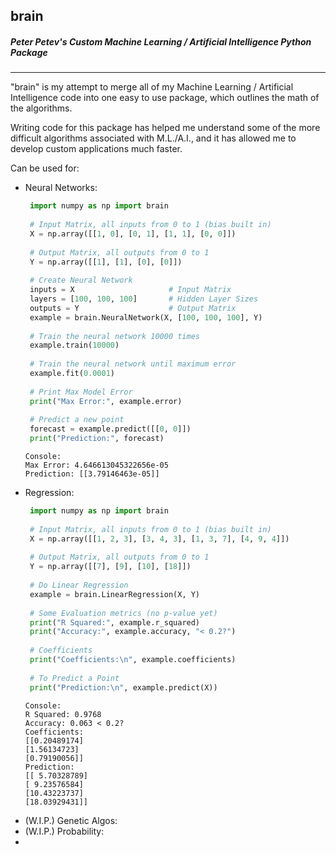 
## brain  
  
##### Peter Petev's Custom Machine Learning / Artificial Intelligence Python Package  
***  
"brain" is my attempt to merge all of my Machine Learning / Artificial Intelligence code into one easy to use package, which outlines the math of the algorithms.  
  
Writing code for this package has helped me understand some of the more difficult algorithms associated with M.L./A.I., and it has allowed me to develop custom applications much faster.  
  
Can be used for:  
* Neural Networks:  
    ```python  
	 import numpy as np import brain
	 
	 # Input Matrix, all inputs from 0 to 1 (bias built in)
	 X = np.array([[1, 0], [0, 1], [1, 1], [0, 0]])
	 
	 # Output Matrix, all outputs from 0 to 1
	 Y = np.array([[1], [1], [0], [0]])
	 
	 # Create Neural Network
	 inputs = X						# Input Matrix
	 layers = [100, 100, 100]		# Hidden Layer Sizes
	 outputs = Y					# Output Matrix
	 example = brain.NeuralNetwork(X, [100, 100, 100], Y)
	 
	 # Train the neural network 10000 times
	 example.train(10000)
	 
	 # Train the neural network until maximum error
	 example.fit(0.0001)
	 
	 # Print Max Model Error
	 print("Max Error:", example.error)
	 
	 # Predict a new point
	 forecast = example.predict([[0, 0]])
	 print("Prediction:", forecast)  
	 ```
	 ```
	 Console:
	 Max Error: 4.646613045322656e-05
	 Prediction: [[3.79146463e-05]]
	 ```
* Regression:  
	```python  
	 import numpy as np import brain
	 
	 # Input Matrix, all inputs from 0 to 1 (bias built in)
	 X = np.array([[1, 2, 3], [3, 4, 3], [1, 3, 7], [4, 9, 4]])
	 
	 # Output Matrix, all outputs from 0 to 1
	 Y = np.array([[7], [9], [10], [18]])
	 
	 # Do Linear Regression
	 example = brain.LinearRegression(X, Y)
	 
	 # Some Evaluation metrics (no p-value yet)
	 print("R Squared:", example.r_squared)
	 print("Accuracy:", example.accuracy, "< 0.2?")
	 
	 # Coefficients
	 print("Coefficients:\n", example.coefficients)  
	 
     # To Predict a Point
     print("Prediction:\n", example.predict(X))
     ```
	```
	Console:
	R Squared: 0.9768
	Accuracy: 0.063 < 0.2?
	Coefficients:
	[[0.20489174]
	[1.56134723]
	[0.79190056]]
	Prediction:
	[[ 5.70328789]
	[ 9.23576584]
	[10.43223737]
	[18.03929431]]
	```
* (W.I.P.) Genetic Algos:  
* (W.I.P.) Probability:  
*